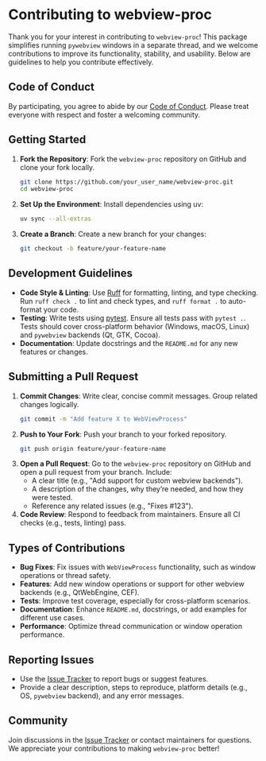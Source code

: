 # Contributing to webview-proc

Thank you for your interest in contributing to `webview-proc`! This package simplifies running `pywebview` windows in a separate thread, and we welcome contributions to improve its functionality, stability, and usability. Below are guidelines to help you contribute effectively.

## Code of Conduct
By participating, you agree to abide by our [Code of Conduct](CODE_OF_CONDUCT.md). Please treat everyone with respect and foster a welcoming community.

## Getting Started
1. **Fork the Repository**: Fork the `webview-proc` repository on GitHub and clone your fork locally.
   ```bash
   git clone https://github.com/your_user_name/webview-proc.git
   cd webview-proc
   ```
2. **Set Up the Environment**: Install dependencies using uv:
   ```bash
   uv sync --all-extras
   ```
3. **Create a Branch**: Create a new branch for your changes:
   ```bash
   git checkout -b feature/your-feature-name
   ```

## Development Guidelines
- **Code Style & Linting**: Use [Ruff](https://docs.astral.sh/ruff/) for formatting, linting, and type checking. Run `ruff check .` to lint and check types, and `ruff format .` to auto-format your code.
- **Testing**: Write tests using [pytest](https://docs.pytest.org/). Ensure all tests pass with `pytest .`. Tests should cover cross-platform behavior (Windows, macOS, Linux) and `pywebview` backends (Qt, GTK, Cocoa).
- **Documentation**: Update docstrings and the `README.md` for any new features or changes.

## Submitting a Pull Request
1. **Commit Changes**: Write clear, concise commit messages. Group related changes logically.
   ```bash
   git commit -m "Add feature X to WebViewProcess"
   ```
2. **Push to Your Fork**: Push your branch to your forked repository.
   ```bash
   git push origin feature/your-feature-name
   ```
3. **Open a Pull Request**: Go to the `webview-proc` repository on GitHub and open a pull request from your branch. Include:
   - A clear title (e.g., "Add support for custom webview backends").
   - A description of the changes, why they’re needed, and how they were tested.
   - Reference any related issues (e.g., "Fixes #123").
4. **Code Review**: Respond to feedback from maintainers. Ensure all CI checks (e.g., tests, linting) pass.

## Types of Contributions
- **Bug Fixes**: Fix issues with `WebViewProcess` functionality, such as window operations or thread safety.
- **Features**: Add new window operations or support for other webview backends (e.g., QtWebEngine, CEF).
- **Tests**: Improve test coverage, especially for cross-platform scenarios.
- **Documentation**: Enhance `README.md`, docstrings, or add examples for different use cases.
- **Performance**: Optimize thread communication or window operation performance.

## Reporting Issues
- Use the [Issue Tracker](https://github.com/username/webview-proc/issues) to report bugs or suggest features.
- Provide a clear description, steps to reproduce, platform details (e.g., OS, `pywebview` backend), and any error messages.

## Community
Join discussions in the [Issue Tracker](https://github.com/username/webview-proc/issues) or contact maintainers for questions. We appreciate your contributions to making `webview-proc` better!